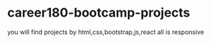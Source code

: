 # career180-bootcamp-projects
 you will find projects by html,css,bootstrap,js,react all is responsive
